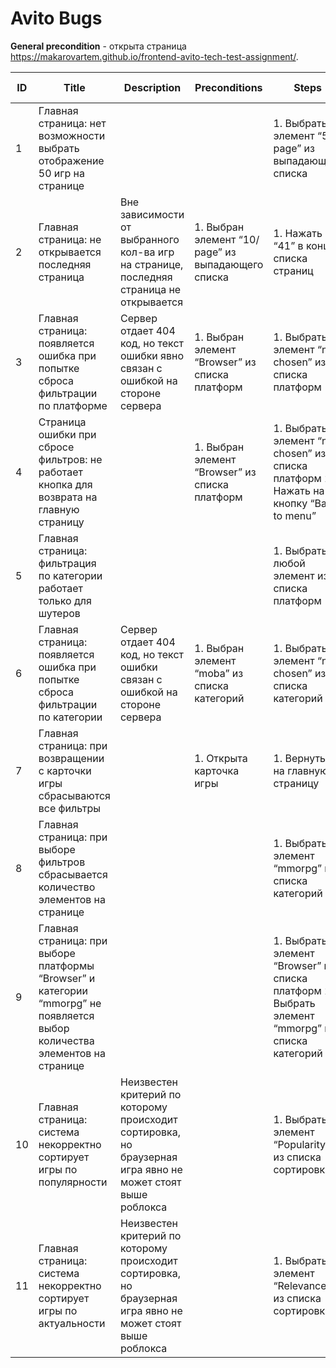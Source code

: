 # Avito Bugs

**General precondition** - открыта страница https://makarovartem.github.io/frontend-avito-tech-test-assignment/.

| ID | Title | Description | Preconditions | Steps | Actual Result | Excepted Result |
| --- | --- | --- | --- | --- | --- | --- |
| 1 | Главная страница: нет возможности выбрать отображение 50 игр на странице |  |  | 1. Выбрать элемент “50 / page” из выпадающего списка | Количество карточек не меняется | На странице отображается 50 карточек |
| 2 | Главная страница: не открывается последняя страница | Вне зависимости от выбранного кол-ва игр на странице, последняя страница не открывается | 1. Выбран элемент “10/ page” из выпадающего списка | 1. Нажать на “41” в конце списка страниц | Переход не происходит | Открылась 41 страница  |
| 3 | Главная страница: появляется ошибка при попытке сброса фильтрации по платформе | Сервер отдает 404 код, но текст ошибки явно связан с ошибкой на стороне сервера | 1. Выбран элемент “Browser” из списка платформ  | 1. Выбрать элемент “not chosen” из списка платформ | Сервер отдает 404 код и появляется окно с ошибкой | Страница сбросит фильтрацию по платформе |
| 4 | Страница ошибки при сбросе фильтров: не работает кнопка для возврата на главную страницу |  | 1. Выбран элемент “Browser” из списка платформ  | 1. Выбрать элемент “not chosen” из списка платформ  2. Нажать на кнопку “Back to menu” | Переход не происходит | Происходит переход на главную страницу |
| 5 | Главная страница: фильтрация по категории работает только для шутеров |  |  | 1. Выбрать любой элемент из списка платформ | Отображаются игры с разными категориями | На странице появятся игры с выбранной категорией |
| 6 | Главная страница: появляется ошибка при попытке сброса фильтрации по категории | Сервер отдает 404 код, но текст ошибки связан с ошибкой на стороне сервера | 1. Выбран элемент “moba” из списка категорий  | 1. Выбрать элемент “not chosen” из списка категорий | Сервер отдает 404 код и появляется окно с ошибкой | Страница сбросит фильтрацию по категории |
| 7 | Главная страница: при возвращении с карточки игры сбрасываются все фильтры |  | 1. Открыта карточка игры | 1. Вернуться на главную страницу | Все выбранные фильтры сбрасываются | На странице сохранятся выбранные фильтры |
| 8 | Главная страница: при выборе фильтров сбрасывается количество элементов на странице |  |  | 1. Выбрать элемент “mmorpg” из списка категорий | Количество элементов на странице сбрасывается до дефолтного значения | Выбранное количество элементов на странице сохраняется |
| 9 | Главная страница: при выборе платформы “Browser” и категории “mmorpg” не появляется выбор количества элементов на странице |  |  | 1. Выбрать элемент “Browser” из списка платформ   2. Выбрать элемент “mmorpg” из списка категорий | Не появляется выбор количества элементов на странице | Появляется выбор количества элементов на странице |
| 10 | Главная страница: система некорректно сортирует игры по популярности | Неизвестен критерий по которому происходит сортировка, но браузерная игра явно не может стоят выше роблокса |  | 1. Выбрать элемент “Popularity” из списка сортировки | Игры на странице не сортируются по популярности | Игры на странице отсортированы в по популярности |
| 11 | Главная страница: система некорректно сортирует игры по актуальности | Неизвестен критерий по которому происходит сортировка, но браузерная игра явно не может стоят выше роблокса |  | 1. Выбрать элемент “Relevance” из списка сортировки | Игры на странице не сортируются по актуальности | Игры на странице отсортированы в по актуальности |